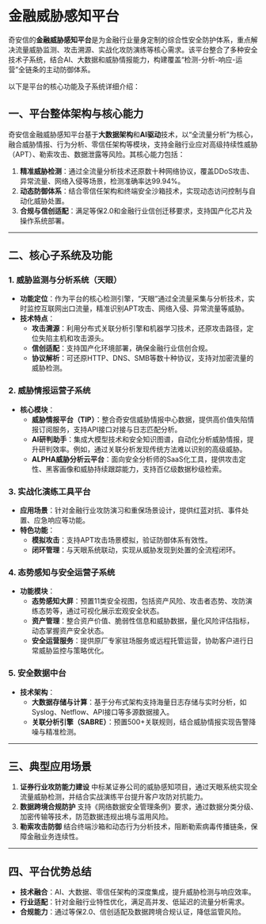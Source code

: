 # 金融威胁感知平台

奇安信的**金融威胁感知平台**是为金融行业量身定制的综合性安全防护体系，重点解决流量威胁监测、攻击溯源、实战化攻防演练等核心需求。该平台整合了多种安全技术子系统，结合AI、大数据和威胁情报能力，构建覆盖“检测-分析-响应-运营”全链条的主动防御体系。

以下是平台的核心功能及子系统详细介绍：

## 一、平台整体架构与核心能力

奇安信金融威胁感知平台基于**大数据架构**和**AI驱动**技术，以“全流量分析”为核心，融合威胁情报、行为分析、零信任架构等模块，支持金融行业应对高级持续性威胁（APT）、勒索攻击、数据泄露等风险。其核心能力包括：

1. **精准威胁检测**：通过全流量分析技术还原数十种网络协议，覆盖DDoS攻击、异常流量、网络入侵等场景，检测准确率达99.94%。
2. **动态防御体系**：结合零信任架构和终端安全沙箱技术，实现动态访问控制与自动化威胁处置。
3. **合规与信创适配**：满足等保2.0和金融行业信创迁移要求，支持国产化芯片及操作系统部署。

---

## 二、核心子系统及功能

### **1. 威胁监测与分析系统（天眼）**

- **功能定位**：作为平台的核心检测引擎，“天眼”通过全流量采集与分析技术，实时监控互联网出口流量，精准识别APT攻击、网络入侵、异常流量等威胁。
- **技术特点**：
  - **攻击溯源**：利用分布式关联分析引擎和机器学习技术，还原攻击路径，定位失陷主机和攻击源头。
  - **信创适配**：支持国产化环境部署，确保金融行业信创合规。
  - **协议解析**：可还原HTTP、DNS、SMB等数十种协议，支持对加密流量的威胁检测。

### **2. 威胁情报运营子系统**

- **核心模块**：
  - **威胁情报平台（TIP）**：整合奇安信威胁情报中心数据，提供高价值失陷情报订阅服务，支持API接口对接与日志匹配分析。
  - **AI研判助手**：集成大模型技术和安全知识图谱，自动化分析威胁情报，提升研判效率。例如，通过关联分析发现传统方法难以识别的高级威胁。
  - **ALPHA威胁分析云平台**：面向安全分析师的SaaS化工具，提供攻击定性、黑客画像和威胁持续跟踪能力，支持百亿级数据秒级检索。

### **3. 实战化演练工具平台**

- **应用场景**：针对金融行业攻防演习和重保场景设计，提供红蓝对抗、事件处置、应急响应等功能。
- **特色功能**：
  - **模拟攻击**：支持APT攻击场景模拟，验证防御体系有效性。
  - **闭环管理**：与天眼系统联动，实现从威胁发现到处置的全流程闭环。

### **4. 态势感知与安全运营子系统**

- **功能模块**：
  - **态势感知大屏**：预置11类安全视图，包括资产风险、攻击者态势、攻防演练态势等，通过可视化展示宏观安全状态。
  - **资产管理**：整合资产价值、脆弱性信息和威胁数据，量化风险评估指标，动态掌握资产安全状态。
  - **安全运营服务**：提供原厂专家驻场服务或远程托管运营，协助客户进行日常威胁监控与策略优化。

### **5. 安全数据中台**

- **技术架构**：
  - **大数据存储与计算**：基于分布式架构支持海量日志存储与实时分析，如Syslog、Netflow、API接口等多源数据接入。
  - **关联分析引擎（SABRE）**：预置500+关联规则，结合威胁情报实现告警降噪与精准检测。

---

## 三、典型应用场景

1. **证券行业攻防能力建设**
   中标某证券公司的威胁感知项目，通过天眼系统实现全流量威胁检测，并结合实战演练平台提升客户攻防对抗能力。
2. **数据跨境合规防护**
   支持《网络数据安全管理条例》要求，通过数据分类分级、加密传输等技术，防范数据违规出境与滥用风险。
3. **勒索攻击防御**
   结合终端沙箱和动态行为分析技术，阻断勒索病毒传播链条，保障金融业务连续性。

---

## 四、平台优势总结

- **技术融合**：AI、大数据、零信任架构的深度集成，提升威胁检测与响应效率。
- **行业适配**：针对金融行业特性优化，满足高并发、低延迟的流量分析需求。
- **合规能力**：通过等保2.0、信创适配及数据跨境合规认证，降低监管风险。
